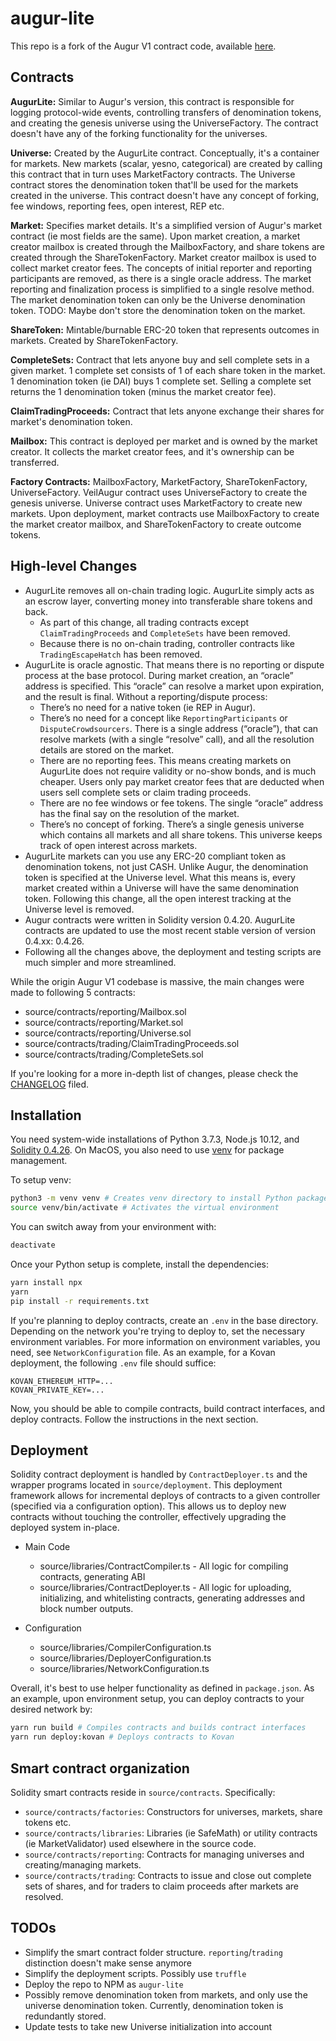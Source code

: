 # augur-lite

This repo is a fork of the Augur V1 contract code, available [here](https://github.com/AugurProject/augur-core).

## Contracts

**AugurLite:** Similar to Augur's version, this contract is responsible for logging protocol-wide events, controlling transfers of denomination tokens, and creating the genesis universe using the UniverseFactory. The contract doesn't have any of the forking functionality for the universes.

**Universe:** Created by the AugurLite contract. Conceptually, it's a container for markets. New markets (scalar, yesno, categorical) are created by calling this contract that in turn uses MarketFactory contracts. The Universe contract stores the denomination token that'll be used for the markets created in the universe. This contract doesn't have any concept of forking, fee windows, reporting fees, open interest, REP etc.

**Market:** Specifies market details. It's a simplified version of Augur's market contract (ie most fields are the same). Upon market creation, a market creator mailbox is created through the MailboxFactory, and share tokens are created through the ShareTokenFactory. Market creator mailbox is used to collect market creator fees. The concepts of initial reporter and reporting participants are removed, as there is a single oracle address. The market reporting and finalization process is simplified to a single resolve method. The market denomination token can only be the Universe denomination token. TODO: Maybe don't store the denomination token on the market.

**ShareToken:** Mintable/burnable ERC-20 token that represents outcomes in markets. Created by ShareTokenFactory.

**CompleteSets:** Contract that lets anyone buy and sell complete sets in a given market. 1 complete set consists of 1 of each share token in the market. 1 denomination token (ie DAI) buys 1 complete set. Selling a complete set returns the 1 denomination token (minus the market creator fee).

**ClaimTradingProceeds:** Contract that lets anyone exchange their shares for market's denomination token.

**Mailbox:** This contract is deployed per market and is owned by the market creator. It collects the market creator fees, and it's ownership can be transferred.

**Factory Contracts:** MailboxFactory, MarketFactory, ShareTokenFactory, UniverseFactory. VeilAugur contract uses UniverseFactory to create the genesis universe. Universe contract uses MarketFactory to create new markets. Upon deployment, market contracts use MailboxFactory to create the market creator mailbox, and ShareTokenFactory to create outcome tokens.

## High-level Changes

-   AugurLite removes all on-chain trading logic. AugurLite simply acts as an escrow layer, converting money into transferable share tokens and back.
    -   As part of this change, all trading contracts except `ClaimTradingProceeds` and `CompleteSets` have been removed.
    -   Because there is no on-chain trading, controller contracts like `TradingEscapeHatch` has been removed.
-   AugurLite is oracle agnostic. That means there is no reporting or dispute process at the base protocol. During market creation, an “oracle” address is specified. This “oracle” can resolve a market upon expiration, and the result is final. Without a reporting/dispute process:
    -   There’s no need for a native token (ie REP in Augur).
    -   There’s no need for a concept like `ReportingParticipants` or `DisputeCrowdsourcers`. There is a single address (“oracle”), that can resolve markets (with a single “resolve” call), and all the resolution details are stored on the market.
    -   There are no reporting fees. This means creating markets on AugurLite does not require validity or no-show bonds, and is much cheaper. Users only pay market creator fees that are deducted when users sell complete sets or claim trading proceeds.
    -   There are no fee windows or fee tokens. The single “oracle” address has the final say on the resolution of the market.
    -   There’s no concept of forking. There’s a single genesis universe which contains all markets and all share tokens. This universe keeps track of open interest across markets.
-   AugurLite markets can you use any ERC-20 compliant token as denomination tokens, not just CASH. Unlike Augur, the denomination token is specified at the Universe level. What this means is, every market created within a Universe will have the same denomination token. Following this change, all the open interest tracking at the Universe level is removed.
-   Augur contracts were written in Solidity version 0.4.20. AugurLite contracts are updated to use the most recent stable version of version 0.4.xx: 0.4.26.
-   Following all the changes above, the deployment and testing scripts are much simpler and more streamlined.

While the origin Augur V1 codebase is massive, the main changes were made to following 5 contracts:

-   source/contracts/reporting/Mailbox.sol
-   source/contracts/reporting/Market.sol
-   source/contracts/reporting/Universe.sol
-   source/contracts/trading/ClaimTradingProceeds.sol
-   source/contracts/trading/CompleteSets.sol

If you're looking for a more in-depth list of changes, please check the [CHANGELOG](https://github.com/veilco/augur-lite/CHANGELOG.md) filed.

## Installation

You need system-wide installations of Python 3.7.3, Node.js 10.12, and [Solidity 0.4.26](https://github.com/ethereum/solidity/releases/tag/v0.4.26). On MacOS, you also need to use [venv](https://packaging.python.org/guides/installing-using-pip-and-virtual-environments/) for package management.

To setup venv:

```bash
python3 -m venv venv # Creates venv directory to install Python packages
source venv/bin/activate # Activates the virtual environment
```

You can switch away from your environment with:

```bash
deactivate
```

Once your Python setup is complete, install the dependencies:

```bash
yarn install npx
yarn
pip install -r requirements.txt
```

If you're planning to deploy contracts, create an `.env` in the base directory. Depending on the network you're trying to deploy to, set the necessary environment variables. For more information on environment variables, you need, see `NetworkConfiguration` file. As an example, for a Kovan deployment, the following `.env` file should suffice:

```
KOVAN_ETHEREUM_HTTP=...
KOVAN_PRIVATE_KEY=...
```

Now, you should be able to compile contracts, build contract interfaces, and deploy contracts. Follow the instructions in the next section.

## Deployment

Solidity contract deployment is handled by `ContractDeployer.ts` and the wrapper programs located in `source/deployment`. This deployment framework allows for incremental deploys of contracts to a given controller (specified via a configuration option). This allows us to deploy new contracts without touching the controller, effectively upgrading the deployed system in-place.

-   Main Code

    -   source/libraries/ContractCompiler.ts - All logic for compiling contracts, generating ABI
    -   source/libraries/ContractDeployer.ts - All logic for uploading, initializing, and whitelisting contracts, generating addresses and block number outputs.

-   Configuration

    -   source/libraries/CompilerConfiguration.ts
    -   source/libraries/DeployerConfiguration.ts
    -   source/libraries/NetworkConfiguration.ts

Overall, it's best to use helper functionality as defined in `package.json`. As an example, upon environment setup, you can deploy contracts to your desired network by:

```bash
yarn run build # Compiles contracts and builds contract interfaces
yarn run deploy:kovan # Deploys contracts to Kovan
```

## Smart contract organization

Solidity smart contracts reside in `source/contracts`. Specifically:

-   `source/contracts/factories`: Constructors for universes, markets, share tokens etc.
-   `source/contracts/libraries`: Libraries (ie SafeMath) or utility contracts (ie MarketValidator) used elsewhere in the source code.
-   `source/contracts/reporting`: Contracts for managing universes and creating/managing markets.
-   `source/contracts/trading`: Contracts to issue and close out complete sets of shares, and for traders to claim proceeds after markets are resolved.

## TODOs

-   Simplify the smart contract folder structure. `reporting`/`trading` distinction doesn't make sense anymore
-   Simplify the deployment scripts. Possibly use `truffle`
-   Deploy the repo to NPM as `augur-lite`
-   Possibly remove denomination token from markets, and only use the universe denomination token. Currently, denomination token is redundantly stored.
-   Update tests to take new Universe initialization into account
